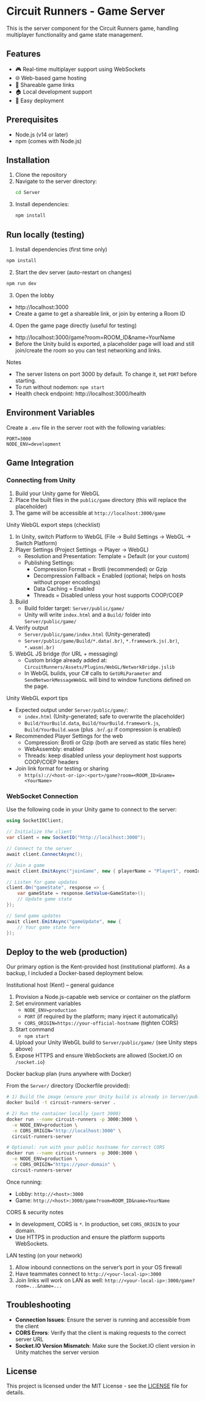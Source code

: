 # Circuit Runners - Game Server

This is the server component for the Circuit Runners game, handling multiplayer functionality and game state management.

## Features

- 🎮 Real-time multiplayer support using WebSockets
- 🌐 Web-based game hosting
- 🔗 Shareable game links
- 🏠 Local development support
- 🚀 Easy deployment

## Prerequisites

- Node.js (v14 or later)
- npm (comes with Node.js)

## Installation

1. Clone the repository
2. Navigate to the server directory:
   ```bash
   cd Server
   ```
3. Install dependencies:
   ```bash
   npm install
   ```

## Run locally (testing)

1) Install dependencies (first time only)

```bash
npm install
```

2) Start the dev server (auto-restart on changes)

```bash
npm run dev
```

3) Open the lobby

- http://localhost:3000
- Create a game to get a shareable link, or join by entering a Room ID

4) Open the game page directly (useful for testing)

- http://localhost:3000/game?room=ROOM_ID&name=YourName
- Before the Unity build is exported, a placeholder page will load and still join/create the room so you can test networking and links.

Notes

- The server listens on port 3000 by default. To change it, set `PORT` before starting.
- To run without nodemon: `npm start`
- Health check endpoint: http://localhost:3000/health

## Environment Variables

Create a `.env` file in the server root with the following variables:

```
PORT=3000
NODE_ENV=development
```

## Game Integration

### Connecting from Unity

1. Build your Unity game for WebGL
2. Place the built files in the `public/game` directory (this will replace the placeholder)
3. The game will be accessible at `http://localhost:3000/game`

Unity WebGL export steps (checklist)

1) In Unity, switch Platform to WebGL (File → Build Settings → WebGL → Switch Platform)
2) Player Settings (Project Settings → Player → WebGL)
   - Resolution and Presentation: Template = Default (or your custom)
   - Publishing Settings:
     - Compression Format = Brotli (recommended) or Gzip
     - Decompression Fallback = Enabled (optional; helps on hosts without proper encodings)
     - Data Caching = Enabled
     - Threads = Disabled unless your host supports COOP/COEP
3) Build
   - Build folder target: `Server/public/game/`
   - Unity will write `index.html` and a `Build/` folder into `Server/public/game/`
4) Verify output
   - `Server/public/game/index.html` (Unity-generated)
   - `Server/public/game/Build/*.data(.br)`, `*.framework.js(.br)`, `*.wasm(.br)`
5) WebGL JS bridge (for URL + messaging)
   - Custom bridge already added at: `CircuitRunners/Assets/Plugins/WebGL/NetworkBridge.jslib`
   - In WebGL builds, your C# calls to `GetURLParameter` and `SendNetworkMessageWebGL` will bind to window functions defined on the page.

Unity WebGL export tips

- Expected output under `Server/public/game/`:
  - `index.html` (Unity-generated; safe to overwrite the placeholder)
  - `Build/YourBuild.data`, `Build/YourBuild.framework.js`, `Build/YourBuild.wasm` (plus `.br`/`.gz` if compression is enabled)
- Recommended Player Settings for the web
  - Compression: Brotli or Gzip (both are served as static files here)
  - WebAssembly: enabled
  - Threads: keep disabled unless your deployment host supports COOP/COEP headers
- Join link format for testing or sharing
  - `http(s)://<host-or-ip>:<port>/game?room=<ROOM_ID>&name=<YourName>`

### WebSocket Connection

Use the following code in your Unity game to connect to the server:

```csharp
using SocketIOClient;

// Initialize the client
var client = new SocketIO("http://localhost:3000");

// Connect to the server
await client.ConnectAsync();

// Join a game
await client.EmitAsync("joinGame", new { playerName = "Player1", roomId = "room123" });

// Listen for game updates
client.On("gameState", response => {
    var gameState = response.GetValue<GameState>();
    // Update game state
});

// Send game updates
await client.EmitAsync("gameUpdate", new {
    // Your game state here
});
```

## Deploy to the web (production)

Our primary option is the Kent-provided host (institutional platform). As a backup, I included a Docker-based deployment below.

Institutional host (Kent) – general guidance

1) Provision a Node.js-capable web service or container on the platform
2) Set environment variables
   - `NODE_ENV=production`
   - `PORT` (if required by the platform; many inject it automatically)
   - `CORS_ORIGIN=https://your-official-hostname` (tighten CORS)
3) Start command
   - `npm start`
4) Upload your Unity WebGL build to `Server/public/game/` (see Unity steps above)
5) Expose HTTPS and ensure WebSockets are allowed (Socket.IO on `/socket.io`)

Docker backup plan (runs anywhere with Docker)

From the `Server/` directory (Dockerfile provided):

```bash
# 1) Build the image (ensure your Unity build is already in Server/public/game/)
docker build -t circuit-runners-server .

# 2) Run the container locally (port 3000)
docker run --name circuit-runners -p 3000:3000 \
  -e NODE_ENV=production \
  -e CORS_ORIGIN="http://localhost:3000" \
  circuit-runners-server

# Optional: run with your public hostname for correct CORS
docker run --name circuit-runners -p 3000:3000 \
  -e NODE_ENV=production \
  -e CORS_ORIGIN="https://your-domain" \
  circuit-runners-server
```

Once running:

- Lobby: `http://<host>:3000`
- Game: `http://<host>:3000/game?room=ROOM_ID&name=YourName`

CORS & security notes

- In development, CORS is `*`. In production, set `CORS_ORIGIN` to your domain.
- Use HTTPS in production and ensure the platform supports WebSockets.

LAN testing (on your network)

1) Allow inbound connections on the server’s port in your OS firewall
2) Have teammates connect to `http://<your-local-ip>:3000`
3) Join links will work on LAN as well: `http://<your-local-ip>:3000/game?room=...&name=...`

## Troubleshooting

- **Connection Issues**: Ensure the server is running and accessible from the client
- **CORS Errors**: Verify that the client is making requests to the correct server URL
- **Socket.IO Version Mismatch**: Make sure the Socket.IO client version in Unity matches the server version

## License

This project is licensed under the MIT License - see the [LICENSE](LICENSE) file for details.
